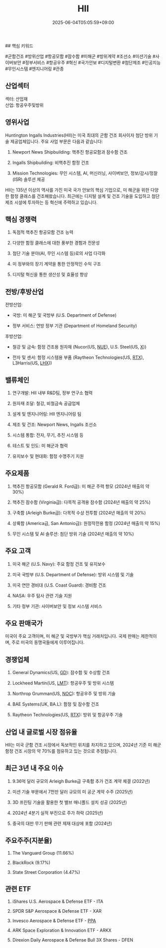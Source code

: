 ﻿---
title: "HII"
date: 2025-06-04T05:05:59+09:00
lastmod: 2025-06-04T05:05:59+09:00
type: docs
sidebar:
  open: true
weight: 405
---
<div style="display:none">
  <meta property="article:published_time" content="2025-06-03T20:05:59Z" />
  <meta property="article:modified_time" content="2025-06-03T20:05:59Z" />
</div>
## 핵심 키워드

#군함건조 #방위산업 #항공모함 #잠수함 #미해군 #방위계약 #조선소 #미션기술 #사이버보안 #정부서비스 #항공우주 #혁신 #국가안보 #디지털변환 #첨단제조 #인공지능 #무인시스템 #엔지니어링 #관종

## 산업섹터

섹터: 산업재  
산업: 항공우주및방위

## 영위사업

Huntington Ingalls Industries(HII)는 미국 최대의 군함 건조 회사이자 첨단 방위 기술 제공업체입니다. 주요 사업 부문은 다음과 같습니다:

1. Newport News Shipbuilding: 핵추진 항공모함과 잠수함 건조
    
2. Ingalls Shipbuilding: 비핵추진 함정 건조
    
3. Mission Technologies: 무인 시스템, AI, 머신러닝, 사이버보안, 정보/감시/정찰(ISR) 솔루션 제공

HII는 135년 이상의 역사를 가진 미국 국가 안보의 핵심 기업으로, 미 해군을 위한 다양한 함정 클래스를 건조해왔습니다. 최근에는 디지털 설계 및 건조 기술을 도입하고 첨단 제조 시설에 투자하는 등 혁신에 주력하고 있습니다.

## 핵심 경쟁력

1. 독점적 핵추진 항공모함 건조 능력
    
2. 다양한 함정 클래스에 대한 풍부한 경험과 전문성
    
3. 첨단 기술 분야(AI, 무인 시스템 등)로의 사업 다각화
    
4. 미 정부와의 장기 계약을 통한 안정적인 수익 구조
    
5. 디지털 혁신을 통한 생산성 및 효율성 향상

## 전방/후방산업

전방산업:

- 국방: 미 해군 및 국방부 (U.S. Department of Defense)
    
- 정부 서비스: 연방 정부 기관 (Department of Homeland Security)

후방산업:

- 철강 및 금속: 함정 건조용 원자재 (Nucor(US, [NUE](/company-analysis/nue/)), U.S. Steel(US, [X](/company-analysis/x/)))
    
- 전자 및 센서: 함정 시스템용 부품 (Raytheon Technologies(US, [RTX](/company-analysis/rtx/)), L3Harris(US, [LHX](/company-analysis/lhx/)))

## 밸류체인

1. 연구개발: HII 내부 R&D팀, 정부 연구소 협력
    
2. 원자재 조달: 철강, 비철금속 공급업체
    
3. 설계 및 엔지니어링: HII 엔지니어링 팀
    
4. 제조 및 건조: Newport News, Ingalls 조선소
    
5. 시스템 통합: 전자, 무기, 추진 시스템 등
    
6. 테스트 및 인도: 미 해군과 협력
    
7. 유지보수 및 현대화: 함정 수명주기 지원

## 주요제품

1. 핵추진 항공모함 (Gerald R. Ford급): 미 해군 주력 항모 (2024년 매출의 약 30%)
    
2. 핵추진 잠수함 (Virginia급): 다목적 공격용 잠수함 (2024년 매출의 약 25%)
    
3. 구축함 (Arleigh Burke급): 다목적 수상 전투함 (2024년 매출의 약 20%)
    
4. 상륙함 (America급, San Antonio급): 원정작전용 함정 (2024년 매출의 약 15%)
    
5. 무인 시스템 및 AI 솔루션: 첨단 방위 기술 (2024년 매출의 약 10%)

## 주요 고객

1. 미국 해군 (U.S. Navy): 주요 함정 건조 및 유지보수
    
2. 미국 국방부 (U.S. Department of Defense): 방위 시스템 및 기술
    
3. 미국 연안 경비대 (U.S. Coast Guard): 경비함 건조
    
4. NASA: 우주 탐사 관련 기술 지원
    
5. 기타 정부 기관: 사이버보안 및 정보 시스템 서비스

## 주요 판매국가

미국이 주요 고객이며, 미 해군 및 국방부가 핵심 거래처입니다. 국제 판매는 제한적이며, 주로 미국의 동맹국들에게 이루어집니다.

## 경쟁업체

1. General Dynamics(US, [GD](/company-analysis/gd/)): 잠수함 및 수상함 건조
    
2. Lockheed Martin(US, [LMT](/company-analysis/lmt/)): 항공우주 및 방위 시스템
    
3. Northrop Grumman(US, [NOC](/company-analysis/noc/)): 항공우주 및 방위 기술
    
4. BAE Systems(UK, BA.L): 함정 및 잠수함 건조
    
5. Raytheon Technologies(US, [RTX](/company-analysis/rtx/)): 방위 및 항공우주 기술

## 산업 내 글로벌 시장 점유율

HII는 미국 군함 건조 시장에서 독보적인 위치를 차지하고 있으며, 2024년 기준 미 해군 함정 건조 시장의 약 70%를 점유하고 있는 것으로 추정됩니다.

## 최근 3년 내 주요 이슈

1. 9.36억 달러 규모의 Arleigh Burke급 구축함 추가 건조 계약 체결 (2022년)
    
2. 미션 기술 부문에서 7천만 달러 규모의 미 공군 계약 수주 (2025년)
    
3. 3D 프린팅 기술을 활용한 첫 밸브 매니폴드 설치 성공 (2025년)
    
4. 2024년 4분기 실적 부진으로 주가 하락 (2025년)
    
5. 중국의 대만 무기 판매 관련 제재 대상에 포함 (2024년)

## 주요주주(지분율)

1. The Vanguard Group (11.66%)
    
2. BlackRock (9.17%)
    
3. State Street Corporation (4.47%)

## 관련 ETF

1. iShares U.S. Aerospace & Defense ETF - ITA
    
2. SPDR S&P Aerospace & Defense ETF - XAR
    
3. Invesco Aerospace & Defense ETF - [PPA](/industry-study/ppa/)
    
4. ARK Space Exploration & Innovation ETF - ARKX
    
5. Direxion Daily Aerospace & Defense Bull 3X Shares - DFEN
